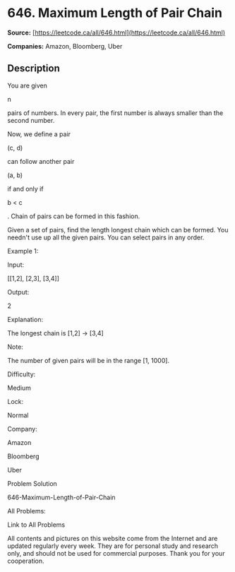 # 646. Maximum Length of Pair Chain

**Source:** [https://leetcode.ca/all/646.html](https://leetcode.ca/all/646.html)

**Companies:** Amazon, Bloomberg, Uber

## Description

You are given

n

pairs of numbers. In every pair, the first number is always
        smaller than the second number.

Now, we define a pair

(c, d)

can follow another pair

(a, b)

if and
        only if

b < c

. Chain of pairs can be formed in this fashion.

Given a set of pairs, find the length longest chain which can be formed. You needn't use up
        all the given pairs. You can select pairs in any order.

Example 1:

Input:

[[1,2], [2,3], [3,4]]

Output:

2

Explanation:

The longest chain is [1,2] -> [3,4]

Note:

The number of given pairs will be in the range [1, 1000].

Difficulty:

Medium

Lock:

Normal

Company:

Amazon

Bloomberg

Uber

Problem Solution

646-Maximum-Length-of-Pair-Chain

All Problems:

Link to All Problems

All contents and pictures on this website come from the Internet and are updated regularly every week. They are for personal study and research only, and should not be used for commercial purposes. Thank you for your cooperation.


